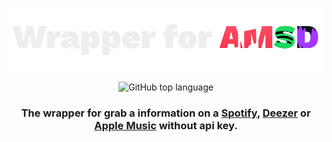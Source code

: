 <div align=center>

![logo_amsd_1920x1080](https://github.com/writedev/Wrapper-for-AMSD/blob/main/assets/Nouveau%20projet.png?raw=true)

![GitHub top language](https://img.shields.io/github/languages/top/writedev/Wrapper-for-AMSD)

<div>

### The wrapper for grab a information on a [Spotify](https://open.spotify.com), [Deezer](https://www.deezer.com) or [Apple Music](https://music.apple.com) without api key.
